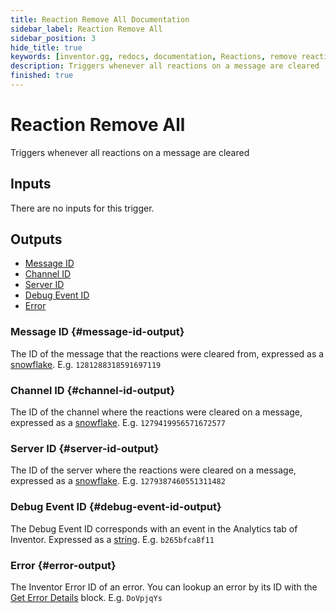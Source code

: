 ```yaml
---
title: Reaction Remove All Documentation
sidebar_label: Reaction Remove All
sidebar_position: 3
hide_title: true
keywords: [inventor.gg, redocs, documentation, Reactions, remove reactions, clear reactions]
description: Triggers whenever all reactions on a message are cleared
finished: true
---
```

# Reaction Remove All
Triggers whenever all reactions on a message are cleared

## Inputs
There are no inputs for this trigger.


## Outputs

- [Message ID](#message-id-output)
- [Channel ID](#channel-id-output)
- [Server ID](#server-id-output)
- [Debug Event ID](#debug-event-id-output)
- [Error](#error-output)

### Message ID {#message-id-output}
The ID of the message that the reactions were cleared from, expressed as a [snowflake](/inventor-reference/types/string/snowflake). E.g. `1281288318591697119`
### Channel ID {#channel-id-output}
The ID of the channel where the reactions were cleared on a message, expressed as a [snowflake](/inventor-reference/types/string/snowflake). E.g. `1279419956571672577`
### Server ID {#server-id-output}
The ID of the server where the reactions were cleared on a message, expressed as a [snowflake](/inventor-reference/types/string/snowflake). E.g. `1279387460551311482`

### Debug Event ID {#debug-event-id-output}
The Debug Event ID corresponds with an event in the Analytics tab of Inventor. Expressed as a [string](/inventor-reference/types/string). E.g. `b265bfca8f11`

### Error {#error-output}
The Inventor Error ID of an error. You can lookup an error by its ID with the [Get Error Details](/inventor-reference/blocks/utilities/get-error-details) block. E.g. `DoVpjqYs`